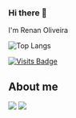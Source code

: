 ### Hi there 👋

I'm Renan Oliveira

![Top Langs](https://github-readme-stats.vercel.app/api/top-langs/?username=renanregis&hide=TeX&layout=compact)

[![Visits Badge](https://badges.pufler.dev/visits/renanregis/git-badges)](https://badges.pufler.dev)

## About me
[![](https://img.shields.io/badge/-linkedin-0073B1?style=flat-square)](http://linkedin.com/in/renanceoliveira)
[![](https://img.shields.io/badge/-twitter-1C9CEA?style=flat-square)](https://twitter.com/rnnoliveira)
